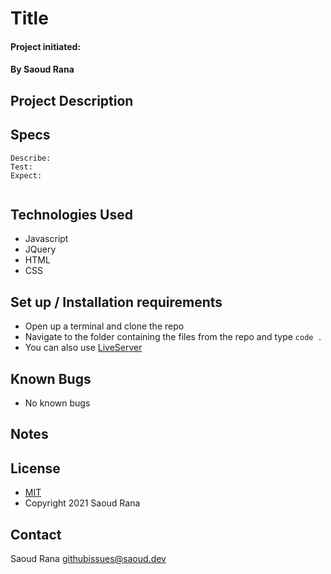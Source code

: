 # Title
#### 
#### Project initiated: 
#### By Saoud Rana
## Project Description


## Specs
 
```
Describe:
Test: 
Expect: 
 
```
 
## Technologies Used
* Javascript
* JQuery
* HTML
* CSS

## Set up / Installation requirements
* Open up a terminal and clone the repo 
* Navigate to the folder containing the files from the repo and type `code . `
* You can also use [LiveServer](https://marketplace.visualstudio.com/items?itemName=ritwickdey.LiveServer)
 
## Known Bugs
* No known bugs

## Notes

## License
* [MIT](https://github.com/saoud/html-template/blob/main/LICENSE)
* Copyright 2021 Saoud Rana
## Contact
Saoud Rana githubissues@saoud.dev
